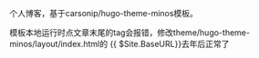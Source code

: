 个人博客，基于carsonip/hugo-theme-minos模板。

模板本地运行时点文章末尾的tag会报错，修改theme/hugo-theme-minos/layout/index.html的 {{ $Site.BaseURL}}去年后正常了